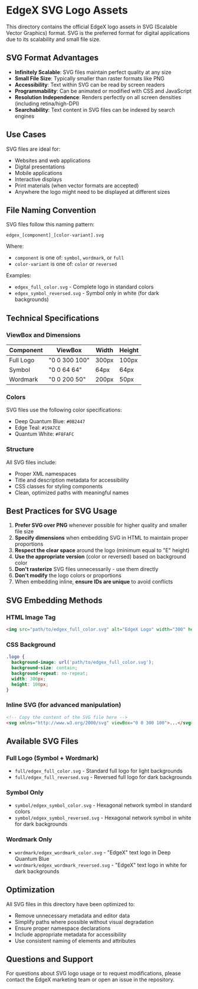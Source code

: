 # EdgeX SVG Logo Assets

This directory contains the official EdgeX logo assets in SVG (Scalable Vector Graphics) format. SVG is the preferred format for digital applications due to its scalability and small file size.

## SVG Format Advantages

- **Infinitely Scalable**: SVG files maintain perfect quality at any size
- **Small File Size**: Typically smaller than raster formats like PNG
- **Accessibility**: Text within SVG can be read by screen readers
- **Programmability**: Can be animated or modified with CSS and JavaScript
- **Resolution Independence**: Renders perfectly on all screen densities (including retina/high-DPI)
- **Searchability**: Text content in SVG files can be indexed by search engines

## Use Cases

SVG files are ideal for:
- Websites and web applications
- Digital presentations
- Mobile applications
- Interactive displays
- Print materials (when vector formats are accepted)
- Anywhere the logo might need to be displayed at different sizes

## File Naming Convention

SVG files follow this naming pattern:

`edgex_[component]_[color-variant].svg`

Where:
- `component` is one of: `symbol`, `wordmark`, or `full`
- `color-variant` is one of: `color` or `reversed`

Examples:
- `edgex_full_color.svg` - Complete logo in standard colors
- `edgex_symbol_reversed.svg` - Symbol only in white (for dark backgrounds)

## Technical Specifications

### ViewBox and Dimensions

| Component | ViewBox | Width | Height |
|-----------|---------|-------|--------|
| Full Logo | "0 0 300 100" | 300px | 100px |
| Symbol | "0 0 64 64" | 64px | 64px |
| Wordmark | "0 0 200 50" | 200px | 50px |

### Colors

SVG files use the following color specifications:
- Deep Quantum Blue: `#0B2447`
- Edge Teal: `#19A7CE`
- Quantum White: `#F8FAFC`

### Structure

All SVG files include:
- Proper XML namespaces
- Title and description metadata for accessibility
- CSS classes for styling components
- Clean, optimized paths with meaningful names

## Best Practices for SVG Usage

1. **Prefer SVG over PNG** whenever possible for higher quality and smaller file size
2. **Specify dimensions** when embedding SVG in HTML to maintain proper proportions
3. **Respect the clear space** around the logo (minimum equal to "E" height)
4. **Use the appropriate version** (color or reversed) based on background color
5. **Don't rasterize** SVG files unnecessarily - use them directly
6. **Don't modify** the logo colors or proportions
7. When embedding inline, **ensure IDs are unique** to avoid conflicts

## SVG Embedding Methods

### HTML Image Tag
```html
<img src="path/to/edgex_full_color.svg" alt="EdgeX Logo" width="300" height="100">
```

### CSS Background
```css
.logo {
  background-image: url('path/to/edgex_full_color.svg');
  background-size: contain;
  background-repeat: no-repeat;
  width: 300px;
  height: 100px;
}
```

### Inline SVG (for advanced manipulation)
```html
<!-- Copy the content of the SVG file here -->
<svg xmlns="http://www.w3.org/2000/svg" viewBox="0 0 300 100">...</svg>
```

## Available SVG Files

### Full Logo (Symbol + Wordmark)
- `full/edgex_full_color.svg` - Standard full logo for light backgrounds
- `full/edgex_full_reversed.svg` - Reversed full logo for dark backgrounds

### Symbol Only
- `symbol/edgex_symbol_color.svg` - Hexagonal network symbol in standard colors
- `symbol/edgex_symbol_reversed.svg` - Hexagonal network symbol in white for dark backgrounds

### Wordmark Only
- `wordmark/edgex_wordmark_color.svg` - "EdgeX" text logo in Deep Quantum Blue
- `wordmark/edgex_wordmark_reversed.svg` - "EdgeX" text logo in white for dark backgrounds

## Optimization

All SVG files in this directory have been optimized to:
- Remove unnecessary metadata and editor data
- Simplify paths where possible without visual degradation
- Ensure proper namespace declarations
- Include appropriate metadata for accessibility
- Use consistent naming of elements and attributes

## Questions and Support

For questions about SVG logo usage or to request modifications, please contact the EdgeX marketing team or open an issue in the repository.

